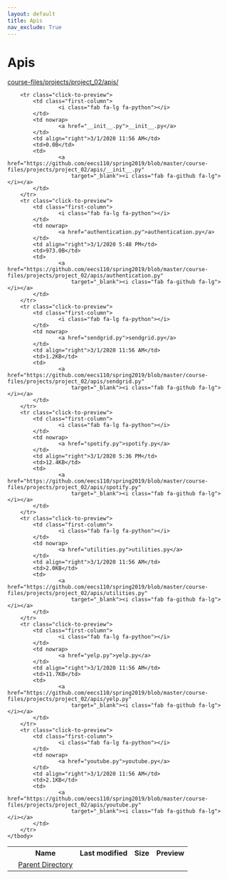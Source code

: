 ```yaml
---
layout: default
title: Apis
nav_exclude: True
---
```


# Apis

[course-files/projects/project_02/apis/](.)

<table class="tbl-files">
    <tbody>
        <tr>
            <th valign="top"></th>
            <th>Name</th>
            <th>Last modified</th>
            <th>Size</th>
            <th>Preview</th>
        </tr>
        <tr>
            <td valign="top">
                <i class="fa fa-folder-open"></i>
            </td>
            <td><a href="../">Parent Directory</a></td>
            <td>&nbsp;</td>
            <td>&nbsp;</td>
            <td>&nbsp;</td>
        </tr>

        <tr class="click-to-preview">
            <td class="first-column">
                    <i class="fab fa-lg fa-python"></i>
            </td>
            <td nowrap>
                    <a href="__init__.py">__init__.py</a>
            </td>
            <td align="right">3/1/2020 11:56 AM</td>
            <td>0.0B</td>
            <td>
                    <a href="https://github.com/eecs110/spring2019/blob/master/course-files/projects/project_02/apis/__init__.py"
                        target="_blank"><i class="fab fa-github fa-lg"></i></a>
            </td>
        </tr>
        <tr class="click-to-preview">
            <td class="first-column">
                    <i class="fab fa-lg fa-python"></i>
            </td>
            <td nowrap>
                    <a href="authentication.py">authentication.py</a>
            </td>
            <td align="right">3/1/2020 5:48 PM</td>
            <td>973.0B</td>
            <td>
                    <a href="https://github.com/eecs110/spring2019/blob/master/course-files/projects/project_02/apis/authentication.py"
                        target="_blank"><i class="fab fa-github fa-lg"></i></a>
            </td>
        </tr>
        <tr class="click-to-preview">
            <td class="first-column">
                    <i class="fab fa-lg fa-python"></i>
            </td>
            <td nowrap>
                    <a href="sendgrid.py">sendgrid.py</a>
            </td>
            <td align="right">3/1/2020 11:56 AM</td>
            <td>1.2KB</td>
            <td>
                    <a href="https://github.com/eecs110/spring2019/blob/master/course-files/projects/project_02/apis/sendgrid.py"
                        target="_blank"><i class="fab fa-github fa-lg"></i></a>
            </td>
        </tr>
        <tr class="click-to-preview">
            <td class="first-column">
                    <i class="fab fa-lg fa-python"></i>
            </td>
            <td nowrap>
                    <a href="spotify.py">spotify.py</a>
            </td>
            <td align="right">3/1/2020 5:36 PM</td>
            <td>12.4KB</td>
            <td>
                    <a href="https://github.com/eecs110/spring2019/blob/master/course-files/projects/project_02/apis/spotify.py"
                        target="_blank"><i class="fab fa-github fa-lg"></i></a>
            </td>
        </tr>
        <tr class="click-to-preview">
            <td class="first-column">
                    <i class="fab fa-lg fa-python"></i>
            </td>
            <td nowrap>
                    <a href="utilities.py">utilities.py</a>
            </td>
            <td align="right">3/1/2020 11:56 AM</td>
            <td>2.0KB</td>
            <td>
                    <a href="https://github.com/eecs110/spring2019/blob/master/course-files/projects/project_02/apis/utilities.py"
                        target="_blank"><i class="fab fa-github fa-lg"></i></a>
            </td>
        </tr>
        <tr class="click-to-preview">
            <td class="first-column">
                    <i class="fab fa-lg fa-python"></i>
            </td>
            <td nowrap>
                    <a href="yelp.py">yelp.py</a>
            </td>
            <td align="right">3/1/2020 11:56 AM</td>
            <td>11.7KB</td>
            <td>
                    <a href="https://github.com/eecs110/spring2019/blob/master/course-files/projects/project_02/apis/yelp.py"
                        target="_blank"><i class="fab fa-github fa-lg"></i></a>
            </td>
        </tr>
        <tr class="click-to-preview">
            <td class="first-column">
                    <i class="fab fa-lg fa-python"></i>
            </td>
            <td nowrap>
                    <a href="youtube.py">youtube.py</a>
            </td>
            <td align="right">3/1/2020 11:56 AM</td>
            <td>2.1KB</td>
            <td>
                    <a href="https://github.com/eecs110/spring2019/blob/master/course-files/projects/project_02/apis/youtube.py"
                        target="_blank"><i class="fab fa-github fa-lg"></i></a>
            </td>
        </tr>
    </tbody>
</table>

